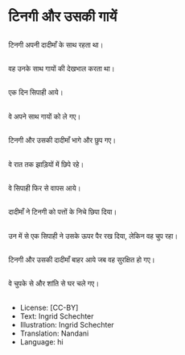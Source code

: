 # टिनगी और उसकी गायें

##
टिनगी अपनी दादीमाँ के साथ रहता था।

##
वह उनके साथ गायों की देखभाल करता था।

##
एक दिन सिपाही आये।

##
वे अपने साथ गायों को ले गए।

##
टिनगी और उसकी दादीमाँ भागे और छुप गए।

##
वे रात तक झाड़ियों में छिपे रहे।

##
वे सिपाही फिर से वापस आये।

##
दादीमाँ ने टिनगी को पत्तों के निचे छिपा दिया।

##
उन में से एक सिपाही ने उसके ऊपर पैर रख दिया, लेकिन वह चुप रहा।

##
टिनगी और उसकी दादीमाँ बाहर आये जब वह सुरक्षित हो गए।

##
वे चुपके से और शांति से घर चले गए।

##
* License: [CC-BY]
* Text: Ingrid Schechter
* Illustration: Ingrid Schechter
* Translation: Nandani
* Language: hi
